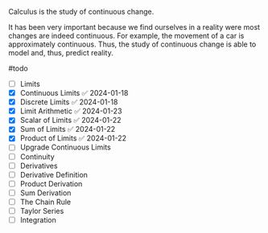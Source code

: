Calculus is the study of continuous change.

It has been very important because we find ourselves in a reality were most changes are indeed continuous.
For example, the movement of a car is approximately continuous.
Thus, the study of continuous change is able to model and, thus, predict reality.

#todo 
- [ ] Limits
- [x] Continuous Limits ✅ 2024-01-18
- [x] Discrete Limits ✅ 2024-01-18
- [x] Limit Arithmetic ✅ 2024-01-23
- [x] Scalar of Limits ✅ 2024-01-22
- [x] Sum of Limits ✅ 2024-01-22
- [x] Product of Limits ✅ 2024-01-22
- [ ] Upgrade Continuous Limits
- [ ] Continuity
- [ ] Derivatives
- [ ] Derivative Definition
- [ ] Product Derivation
- [ ] Sum Derivation
- [ ] The Chain Rule
- [ ] Taylor Series
- [ ] Integration